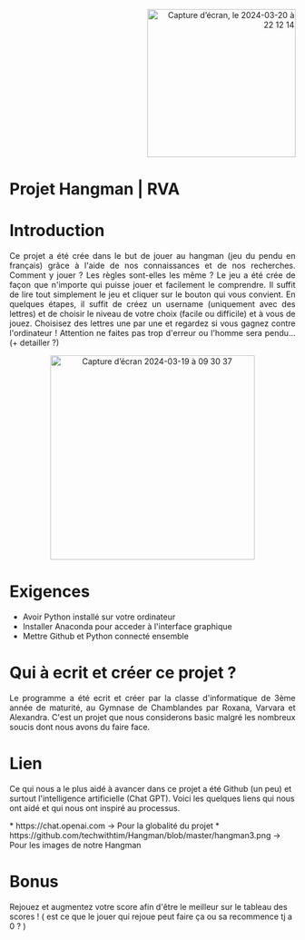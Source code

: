 <p align="right"> <img width="261" alt="Capture d’écran, le 2024-03-20 à 22 12 14" src="https://github.com/varioucha/projet_hangman/assets/156777055/f45a46c7-a9fb-4013-9698-d134fcb57cb8"> </p>

# Projet Hangman | RVA 
# Introduction

<p align="justify">
Ce projet a été crée dans le but de jouer au hangman (jeu du pendu en français) grâce à l'aide de nos connaissances et de nos recherches. Comment y jouer ? Les règles sont-elles les même ? Le jeu a été crée de façon que n'importe qui puisse jouer et facilement le comprendre. Il suffit de lire tout simplement le jeu et cliquer sur le bouton qui vous convient. En quelques étapes, il suffit de créez un username (uniquement avec des lettres) et de choisir le niveau de votre choix (facile ou difficile) et à vous de jouez. Choisisez des lettres une par une et regardez si vous gagnez contre l'ordinateur ! Attention ne faites pas trop d'erreur ou l'homme sera pendu... (+ detailler ?)
</p>

<p align="center">
<img width="360" alt="Capture d’écran 2024-03-19 à 09 30 37" src="https://github.com/varioucha/projet_hangman/assets/156777055/90de579f-f09a-43e3-b2f6-d50d7a5fde8a">
</p>

# Exigences 
* Avoir Python installé sur votre ordinateur
* Installer Anaconda pour acceder à l'interface graphique
* Mettre Github et Python connecté ensemble

# Qui à ecrit et créer ce projet ? 
<p align="justify">
Le programme a été ecrit et créer par la classe d'informatique de 3ème année de maturité, au Gymnase de Chamblandes par Roxana, Varvara et Alexandra. C'est un projet que nous considerons basic malgré les nombreux soucis dont nous avons du faire face.  
</p>

# Lien
<p align=justify">
Ce qui nous a le plus aidé à avancer dans ce projet a été Github (un peu) et surtout l'intelligence artificielle (Chat GPT). Voici les quelques liens qui nous ont aidé et qui nous ont inspiré au processus.
</p> 
* https://chat.openai.com -> Pour la globalité du projet 
* https://github.com/techwithtim/Hangman/blob/master/hangman3.png -> Pour les images de notre Hangman

# Bonus 
Rejouez et augmentez votre score afin d'être le meilleur sur le tableau des scores ! ( est ce que le jouer qui rejoue peut faire ça ou sa recommence tj a 0 ? )
